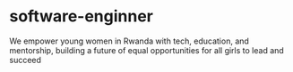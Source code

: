 # software-enginner
We empower young women in Rwanda with tech, education, and mentorship, building a future of equal opportunities for all girls to lead and succeed
